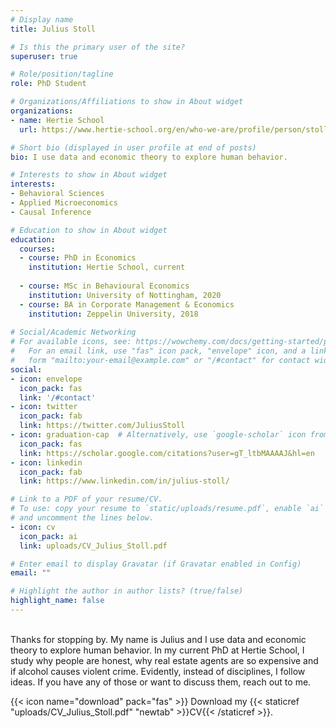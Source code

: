 ```yaml
---
# Display name
title: Julius Stoll

# Is this the primary user of the site?
superuser: true

# Role/position/tagline
role: PhD Student

# Organizations/Affiliations to show in About widget
organizations:
- name: Hertie School
  url: https://www.hertie-school.org/en/who-we-are/profile/person/stoll

# Short bio (displayed in user profile at end of posts)
bio: I use data and economic theory to explore human behavior. 

# Interests to show in About widget
interests:
- Behavioral Sciences  
- Applied Microeconomics
- Causal Inference

# Education to show in About widget
education:
  courses:
  - course: PhD in Economics
    institution: Hertie School, current
    
  - course: MSc in Behavioural Economics
    institution: University of Nottingham, 2020
  - course: BA in Corporate Management & Economics
    institution: Zeppelin University, 2018
   
# Social/Academic Networking
# For available icons, see: https://wowchemy.com/docs/getting-started/page-builder/#icons
#   For an email link, use "fas" icon pack, "envelope" icon, and a link in the
#   form "mailto:your-email@example.com" or "/#contact" for contact widget.
social:
- icon: envelope
  icon_pack: fas
  link: '/#contact'
- icon: twitter
  icon_pack: fab
  link: https://twitter.com/JuliusStoll
- icon: graduation-cap  # Alternatively, use `google-scholar` icon from `ai` icon pack
  icon_pack: fas
  link: https://scholar.google.com/citations?user=gT_ltbMAAAAJ&hl=en
- icon: linkedin
  icon_pack: fab
  link: https://www.linkedin.com/in/julius-stoll/

# Link to a PDF of your resume/CV.
# To use: copy your resume to `static/uploads/resume.pdf`, enable `ai` icons in `params.toml`, 
# and uncomment the lines below.
- icon: cv
  icon_pack: ai
  link: uploads/CV_Julius_Stoll.pdf

# Enter email to display Gravatar (if Gravatar enabled in Config)
email: ""

# Highlight the author in author lists? (true/false)
highlight_name: false
---
```

<br>
Thanks for stopping by. My name is Julius and I use data and economic theory to explore human behavior. In my current PhD at Hertie School, I study why people are honest, why real estate agents are so expensive and if alcohol causes violent crime. Evidently, instead of disciplines, I follow ideas. If you have any of those or want to discuss them, reach out to me.

<br>


{{< icon name="download" pack="fas" >}} Download my {{< staticref "uploads/CV_Julius_Stoll.pdf" "newtab" >}}CV{{< /staticref >}}.
